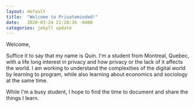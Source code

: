 ```yaml
---
layout: default
title:  "Welcome to Privateminded!"
date:   2020-03-24 21:28:36 -0400
categories: jekyll update
---
```


Welcome,

Suffice it to say that my name is Quin. I'm a student from Montreal, Quebec,
with a life long interest in privacy and how privacy or the lack of it affects
the world. I am working to understand the complexities of the digital world by
learning to program, while also learning about economics and sociology at the
same time.

While I'm a busy student, I hope to find the time to document and share the
things I learn.

